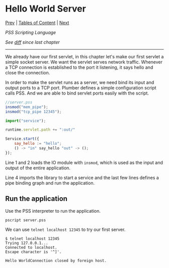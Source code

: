 # Hello World Server

[Prev](https://github.com/38/plumber-tutorial/blob/1-hello-world/README.md) |
[Tables of Content](https://github.com/38/plumber-tutorial/blob/master/README.md) | 
[Next](https://github.com/38/plumber-tutorial/blob/3-say-different-words/README.md)

*PSS Scripting Language*

*See [diff](https://github.com/38/plumber-tutorial/compare/1-hello-world-src...2-hello-world-server-src) since last chapter*

---

We already have our first servlet, in this chapter let's make our first servlet a simple socket server.
We want the servlet serves network traffic. Whenever a TCP connection is established to the port it listening,
it says hello and close the connection. 

In order to make the servlet runs as a server, we need bind its input and output ports to a TCP port.
Plumber defines a simple configuration script calls PSS. And we are able to bind servlet ports easily with the script.

```javascript
//server.pss
insmod("mem_pipe");
insmod("tcp_pipe 12345");

import("service");

runtime.servlet.path += ":out/"

Service.start({
	say_hello := "hello";
	() -> "in" say_hello "out" -> ();
});
```

Line 1 and 2 loads the IO module with `insmod`, which is used as the input and output of the entire application. 

Line 4 imports the library to start a service and the last few lines defines a pipe binding graph and run the application.

## Run the application

Use the PSS interpreter to run the application.

```
pscript server.pss
```

We can use `telnet localhost 12345` to try our first server.

```
$ telnet localhost 12345
Trying 127.0.0.1...
Connected to localhost.
Escape character is '^]'.

Hello WorldConnection closed by foreign host.
```

